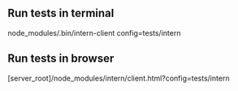 Run tests in terminal
---------------------
node_modules/.bin/intern-client config=tests/intern

Run tests in browser
--------------------
[server_root]/node_modules/intern/client.html?config=tests/intern
